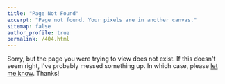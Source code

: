 ```yaml
---
title: "Page Not Found"
excerpt: "Page not found. Your pixels are in another canvas."
sitemap: false
author_profile: true
permalink: /404.html
---
```


Sorry, but the page you were trying to view does not exist. If this doesn't seem right, I've probably messed something up. In which case, please [let me know](mailto:shay@shayjordan.co.uk). Thanks!
